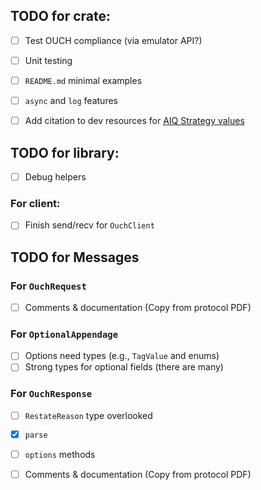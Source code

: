 
## TODO for crate:
- [ ] Test OUCH compliance (via emulator API?)
- [ ] Unit testing
- [ ] `README.md` minimal examples
- [ ] `async` and `log` features
- [ ] Add citation to dev resources for [AIQ Strategy values](https://www.nasdaqtrader.com/TraderNews.aspx?id=ETU2023-8)


## TODO for library:
- [ ] Debug helpers

### For client:
- [ ] Finish send/recv for `OuchClient`

## TODO for Messages
### For `OuchRequest`
- [ ] Comments & documentation (Copy from protocol PDF)

### For `OptionalAppendage`
- [ ] Options need types (e.g., `TagValue` and enums)
- [ ] Strong types for optional fields (there are many)

### For `OuchResponse`
- [ ] `RestateReason` type overlooked

- [x] `parse`
- [ ] `options` methods
- [ ] Comments & documentation (Copy from protocol PDF)

